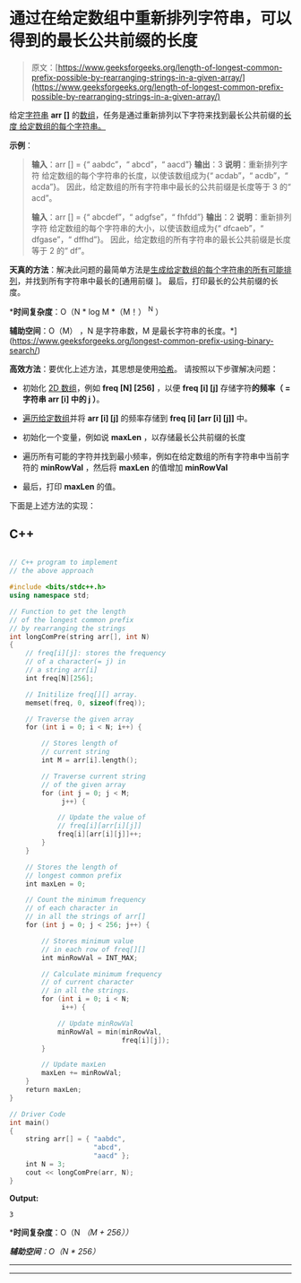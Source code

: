 # 通过在给定数组中重新排列字符串，可以得到的最长公共前缀的长度

> 原文：[https://www.geeksforgeeks.org/length-of-longest-common-prefix-possible-by-rearranging-strings-in-a-given-array/](https://www.geeksforgeeks.org/length-of-longest-common-prefix-possible-by-rearranging-strings-in-a-given-array/)

给定[字符串](https://www.geeksforgeeks.org/string-data-structure/) **arr []** 的[数组](https://www.geeksforgeeks.org/array-data-structure/)，任务是通过重新排列以下字符来找到最长公共前缀的[长度 给定数组的每个字符串。](https://www.geeksforgeeks.org/longest-common-prefix-using-sorting/)

**示例**：

> **输入**：arr [] = {“ aabdc”，“ abcd”，“ aacd”}
> **输出**：3
> **说明**：重新排列字符 给定数组的每个字符串的长度，以使该数组成为{“ acdab”，“ acdb”，“ acda”}。
> 因此，给定数组的所有字符串中最长的公共前缀是长度等于 3 的“ acd”。
> 
> **输入**：arr [] = {“ abcdef”，“ adgfse”，“ fhfdd”}
> **输出**：2
> **说明**：重新排列字符 给定数组的每个字符串的大小，以使该数组成为{“ dfcaeb”，“ dfgase”，“ dffhd”}。
> 因此，给定数组的所有字符串的最长公共前缀是长度等于 2 的“ df”。

**天真的方法**：解决此问题的最简单方法是[生成给定数组的每个字符串的所有可能排列](https://www.geeksforgeeks.org/write-a-c-program-to-print-all-permutations-of-a-given-string/)，并找到所有字符串中最长的[通用前缀 ]。 最后，打印最长的公共前缀的长度。

***时间复杂度**：O（N * log M *（M！） <sup>N</sup> ）

**辅助空间**：O（M） ，N 是字符串数，M 是最长字符串的长度。*](https://www.geeksforgeeks.org/longest-common-prefix-using-binary-search/)

**高效方法**：要优化上述方法，其思想是使用[哈希](https://www.geeksforgeeks.org/hashing-data-structure/)。 请按照以下步骤解决问题：

*   初始化 [2D 数组](https://www.geeksforgeeks.org/multidimensional-arrays-in-java/)，例如 **freq [N] [256]** ，以便 **freq [i] [j]** 存储字符**的频率（ =字符串 **arr [i]** 中的 **j** ）**。

*   [遍历给定数组](https://www.geeksforgeeks.org/c-program-to-traverse-an-array/)并将 **arr [i] [j]** 的频率存储到 **freq [i] [arr [i] [j]]** 中。

*   初始化一个变量，例如说 **maxLen** ，以存储最长公共前缀的长度

*   遍历所有可能的字符并找到最小频率，例如在给定数组的所有字符串中当前字符的 **minRowVal** ，然后将 **maxLen** 的值增加 **minRowVal**

*   最后，打印 **maxLen** 的值。

下面是上述方法的实现：

## C++

```cpp

// C++ program to implement 
// the above approach 

#include <bits/stdc++.h> 
using namespace std; 

// Function to get the length 
// of the longest common prefix 
// by rearranging the strings 
int longComPre(string arr[], int N) 
{ 
    // freq[i][j]: stores the frequency 
    // of a character(= j) in 
    // a string arr[i] 
    int freq[N][256]; 

    // Initilize freq[][] array. 
    memset(freq, 0, sizeof(freq)); 

    // Traverse the given array 
    for (int i = 0; i < N; i++) { 

        // Stores length of 
        // current string 
        int M = arr[i].length(); 

        // Traverse current string 
        // of the given array 
        for (int j = 0; j < M; 
             j++) { 

            // Update the value of 
            // freq[i][arr[i][j]] 
            freq[i][arr[i][j]]++; 
        } 
    } 

    // Stores the length of 
    // longest common prefix 
    int maxLen = 0; 

    // Count the minimum frequency 
    // of each character in 
    // in all the strings of arr[] 
    for (int j = 0; j < 256; j++) { 

        // Stores minimum value 
        // in each row of freq[][] 
        int minRowVal = INT_MAX; 

        // Calculate minimum frequency 
        // of current character 
        // in all the strings. 
        for (int i = 0; i < N; 
             i++) { 

            // Update minRowVal 
            minRowVal = min(minRowVal, 
                            freq[i][j]); 
        } 

        // Update maxLen 
        maxLen += minRowVal; 
    } 
    return maxLen; 
} 

// Driver Code 
int main() 
{ 
    string arr[] = { "aabdc", 
                     "abcd", 
                     "aacd" }; 
    int N = 3; 
    cout << longComPre(arr, N); 
} 

```

**Output:**

```
3

```

***时间复杂度**：O（N *（M + 256））*

***辅助空间**：O（N * 256）*



* * *

* * *



